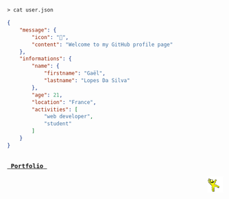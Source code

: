 <!--- 2025-06-18 00:49:07.216080 --->
```shell
> cat user.json
```

```json
{
    "message": {
        "icon": "🙌",
        "content": "Welcome to my GitHub profile page"
    },
    "informations": {
        "name": {
            "firstname": "Gaël",
            "lastname": "Lopes Da Silva"
        },
        "age": 21,
        "location": "France",
        "activities": [
            "web developer",
            "student"
        ]
    }
}
```

<a href="https://gael-lopes-da-silva.github.io"><kbd><br>&nbsp;<b>Portfolio</b>&nbsp;<br><br></kbd></a>
<img align="right" style="width: 37px;" title="Behold the yellow dancing man!" alt="To bad, he gone..." src="./assets/yellow_man.gif">
